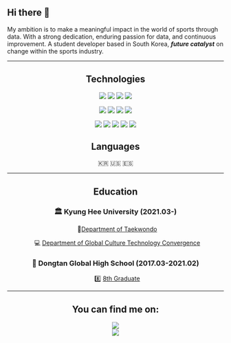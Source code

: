 ## Hi there 👋
 My ambition is to make a meaningful impact in the world of sports through data.            With a strong dedication, enduring passion for data, and continuous improvement.
    A student developer based in South Korea, ***future catalyst*** on change within the sports industry.


---
<div align="center">

 ## Technologies
 
<img src="https://img.shields.io/badge/Python-3776AB?style=for-the-badge&logo=Python&logoColor=white"> <img src="https://img.shields.io/badge/c++-00599C?style=for-the-badge&logo=c%2B%2B&logoColor=white"> <img src="https://img.shields.io/badge/c-A8B9CC?style=for-the-badge&logo=c&logoColor=white"> <img src="https://img.shields.io/badge/JAVA-007396?style=for-the-badge&logo=OpenJDK&logoColor=white">

<img src="https://img.shields.io/badge/numpy-013243?style=for-the-badge&logo=numpy&logoColor=white"> <img src="https://img.shields.io/badge/pandas-150458?style=for-the-badge&logo=pandas&logoColor=white"> <img src="https://img.shields.io/badge/scikitlearn-F7931E?style=for-the-badge&logo=scikit-learn&logoColor=white"> <img src="https://img.shields.io/badge/tensorflow-FF6F00?style=for-the-badge&logo=tensorflow&logoColor=white">

<img src="https://img.shields.io/badge/figma-F24E1E?style=for-the-badge&logo=figma&logoColor=white"> <img src="https://img.shields.io/badge/github-181717?style=for-the-badge&logo=github&logoColor=white"> <img src="https://img.shields.io/badge/git-F05032?style=for-the-badge&logo=git&logoColor=white"> <img src="https://img.shields.io/badge/notion-000000?style=for-the-badge&logo=notion&logoColor=white"> <img src="https://img.shields.io/badge/discord-5865F2?style=for-the-badge&logo=discord&logoColor=white">

## Languages
🇰🇷 🇺🇸 🇪🇸

___
## Education

### 🏛 Kyung Hee University (2021.03-)

    🥋[Department of Taekwondo](http://sports.khu.ac.kr/)

    💻 [Department of Global Culture Technology Convergence](http://gctc.khu.ac.kr/index.do)
### 🏫 Dongtan Global High School (2017.03-2021.02)

    8️⃣ [8th Graduate](https://www.dtg.hs.kr/sys/)

___
## You can find me on:

<aside>
<a href="https://radical-rose-e39.notion.site/Suhyun-Cho-7ed97bc2a4b444abbd44cb6a0cf085dc?pvs=4" target="_blank"><img src="https://img.shields.io/badge/notion-000000?style=for-the-badge&logo=notion&logoColor=white"> 

</aside>

<aside>
<a href="http://instagram.com/suyhnu" target="_blank"><img src="https://img.shields.io/badge/instagram-E4405F?style=for-the-badge&logo=instagram&logoColor=white"> 
</aside>

<aside>

</div>


<!--
**SOOsuhyuncho/SOOsuhyuncho** is a ✨ _special_ ✨ repository because its `README.md` (this file) appears on your GitHub profile.

Here are some ideas to get you started:

- 🔭 I’m currently working on ...
- 🌱 I’m currently learning ...
- 👯 I’m looking to collaborate on ...
- 🤔 I’m looking for help with ...
- 💬 Ask me about ...
- 📫 How to reach me: ...
- 😄 Pronouns: ...
- ⚡ Fun fact: ...
-->
